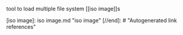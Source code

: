 tool to load multiple file system [[iso image]]s

[//begin]: # "Autogenerated link references for markdown compatibility"
[iso image]: iso image.md "iso image"
[//end]: # "Autogenerated link references"
